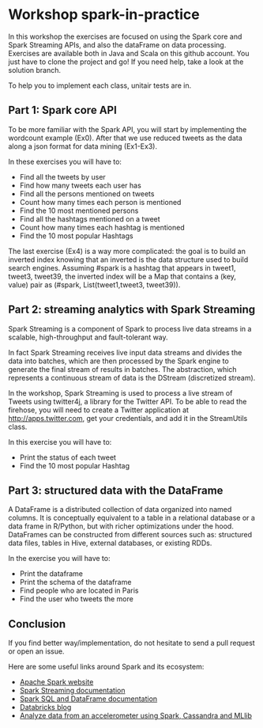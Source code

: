# Workshop spark-in-practice

In this workshop the exercises are focused on using the Spark core and Spark Streaming APIs, and also the dataFrame on data processing.
Exercises are available both in Java and Scala on this github account. You just have to clone the project and go! 
If you need help, take a look at the solution branch.

To help you to implement each class, unitair tests are in.

## Part 1: Spark core API
To be more familiar with the Spark API, you will start by implementing the wordcount example (Ex0).
After that we use reduced tweets as the data along a json format for data mining (Ex1-Ex3).

In these exercises you will have to:

* Find all the tweets by user
* Find how many tweets each user has
* Find all the persons mentioned on tweets
* Count how many times each person is mentioned
* Find the 10 most mentioned persons
* Find all the hashtags mentioned on a tweet
* Count how many times each hashtag is mentioned
* Find the 10 most popular Hashtags

The last exercise (Ex4) is a way more complicated: the goal is to build an inverted index knowing that an inverted is the data structure used to build search engines. 
Assuming #spark is a hashtag that appears in tweet1, tweet3, tweet39, the inverted index will be a Map that contains a (key, value) pair as (#spark, List(tweet1,tweet3, tweet39)).

## Part 2: streaming analytics with Spark Streaming
Spark Streaming is a component of Spark to process live data streams in a scalable, high-throughput and fault-tolerant way.


In fact Spark Streaming receives live input data streams and divides the data into batches, which are then processed by the Spark engine to generate the final stream of results in batches.
The abstraction, which represents a continuous stream of data is the DStream (discretized stream).

In the workshop, Spark Streaming is used to process a live stream of Tweets using twitter4j, a library for the Twitter API.
To be able to read the firehose, you will need to create a Twitter application at http://apps.twitter.com, get your credentials, and add it in the StreamUtils class.

In this exercise you will have to:

* Print the status of each tweet
* Find the 10 most popular Hashtag

## Part 3: structured data with the DataFrame
A DataFrame is a distributed collection of data organized into named columns. It is conceptually equivalent to a table in a relational database or a data frame in R/Python, but with richer optimizations under the hood.
DataFrames can be constructed from different sources such as: structured data files, tables in Hive, external databases, or existing RDDs.


In the exercise you will have to:

* Print the dataframe
* Print the schema of the dataframe
* Find people who are located in Paris
* Find the user who tweets the more

## Conclusion
If you find better way/implementation, do not hesitate to send a pull request or open an issue.

Here are some useful links around Spark and its ecosystem:

* [Apache Spark website](https://spark.apache.org/docs/1.4.0/programming-guide.html)
* [Spark Streaming documentation](https://spark.apache.org/docs/1.4.0/streaming-programming-guide.html)
* [Spark SQL and DataFrame documentation](https://spark.apache.org/docs/1.4.0/sql-programming-guide.html)
* [Databricks blog](https://databricks.com/blog )
* [Analyze data from an accelerometer using Spark, Cassandra and MLlib](http://www.duchess-france.org/analyze-accelerometer-data-with-apache-spark-and-mllib/)


